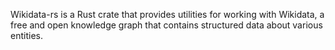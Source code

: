 Wikidata-rs is a Rust crate that provides utilities for working with Wikidata, a free and open knowledge graph that contains structured data about various entities.
